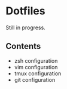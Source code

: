 # Dotfiles

Still in progress.

## Contents

+ zsh configuration
+ vim configuration
+ tmux configuration
+ git configuration


